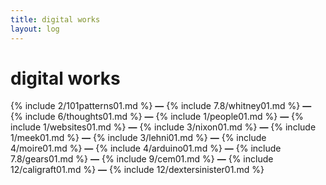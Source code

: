 ```yaml
---
title: digital works
layout: log
---
```


# <span id="title">digital works</span>

{% include 2/101patterns01.md %}
**—**
{% include 7.8/whitney01.md %}
**—**
{% include 6/thoughts01.md %}
**—**
{% include 1/people01.md %}
**—**
{% include 1/websites01.md %}
**—**
{% include 3/nixon01.md %}
**—**
{% include 1/meek01.md %}
**—**
{% include 3/lehni01.md %}
**—**
{% include 4/moire01.md %}
**—**
{% include 4/arduino01.md %}
**—**
{% include 7.8/gears01.md %}
**—**
{% include 9/cem01.md %}
**—**
{% include 12/caligraft01.md %}
**—**
{% include 12/dextersinister01.md %}

